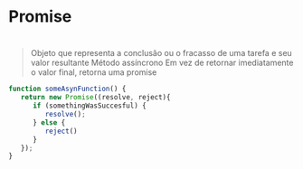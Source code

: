 # Promise <h1>
>Objeto que representa a conclusão ou o fracasso de uma tarefa e seu valor resultante
>Método assíncrono
>Em vez de retornar imediatamente o valor final, retorna uma promise

~~~javascript
function someAsynFunction() {
   return new Promise((resolve, reject){
      if (somethingWasSuccesful) {
         resolve();     
      } else {
         reject()
      }
   });
}
~~~
